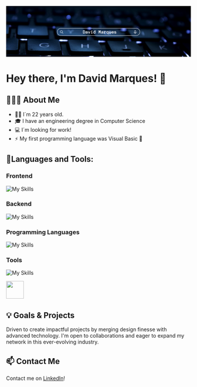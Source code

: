 <link rel="stylesheet" type='text/css' href="https://cdn.jsdelivr.net/gh/devicons/devicon@latest/devicon.min.css" />
<img src="./bannerV3.png"/>

# Hey there, I'm David Marques! 👋

## 👨🏻‍💻 About Me

- 👨🏽 I´m 22 years old.
- 🎓 I have an engineering degree in Computer Science
- 💻 I´m looking for work!
- ⚡ My first programming language was Visual Basic 👀

## 🔨Languages and Tools:
  ### Frontend
  ![My Skills](https://skillicons.dev/icons?i=html,css,js,react,bootstrap,react,tailwind,threejs)

  ### Backend
  ![My Skills](https://skillicons.dev/icons?i=laravel,mysql,postgres,nodejs,php,sqlite)

  ### Programming Languages
  ![My Skills](https://skillicons.dev/icons?i=c,cs,cpp,py,ts)

  ### Tools
  ![My Skills](https://skillicons.dev/icons?i=bitbucket,blender,dotnet,git,postman,vscode)
  <br>


  
<img src="https://cdn.jsdelivr.net/gh/devicons/devicon@latest/icons/apache/apache-original.svg" height="48px" width="48px" />
                           

## 💡 Goals & Projects

Driven to create impactful projects by merging design finesse with advanced technology. I'm open to collaborations and eager to expand my network in this ever-evolving industry.

## 📫 Contact Me

Contact me on [LinkedIn](https://www.linkedin.com/in/davidsmarques)!
